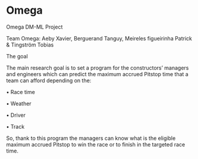 # Omega
Omega DM-ML Project

Team Omega: Aeby Xavier, Berguerand Tanguy, Meireles figueirinha Patrick & Tingström Tobias

The goal

The main research goal is to set a program for the constructors’ managers and engineers which can predict the maximum accrued Pitstop time that a team can afford depending on the:

  • Race time
  
  • Weather
  
  • Driver
  
  • Track

So, thank to this program the managers can know what is the eligible maximum accrued Pitstop to win the race or to finish in the targeted race time.
